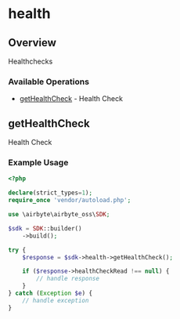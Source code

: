 # health

## Overview

Healthchecks

### Available Operations

* [getHealthCheck](#gethealthcheck) - Health Check

## getHealthCheck

Health Check

### Example Usage

```php
<?php

declare(strict_types=1);
require_once 'vendor/autoload.php';

use \airbyte\airbyte_oss\SDK;

$sdk = SDK::builder()
    ->build();

try {
    $response = $sdk->health->getHealthCheck();

    if ($response->healthCheckRead !== null) {
        // handle response
    }
} catch (Exception $e) {
    // handle exception
}
```
